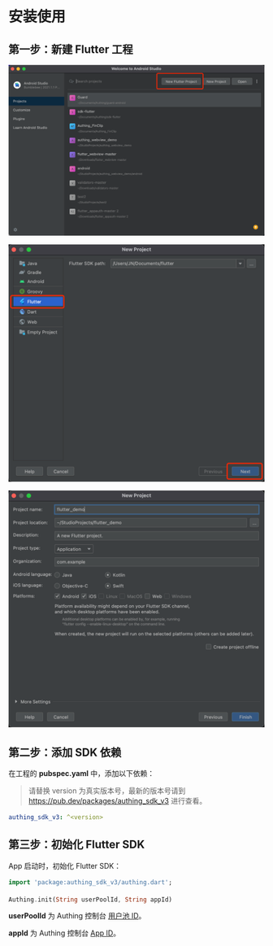 # 安装使用

<LastUpdated/>

## 第一步：新建 Flutter 工程

![](./images/create_project1.png)

![](./images/create_project2.png)

![](./images/create_project3.png)


## 第二步：添加 SDK 依赖

在工程的 **pubspec.yaml** 中，添加以下依赖：

> 请替换 version 为真实版本号，最新的版本号请到 https://pub.dev/packages/authing_sdk_v3 进行查看。

```yaml
authing_sdk_v3: ^<version>
```


## 第三步：初始化 Flutter SDK

App 启动时，初始化 Flutter SDK：

```dart
import 'package:authing_sdk_v3/authing.dart';

Authing.init(String userPoolId, String appId)
```

**userPoolId** 为 Authing 控制台 [用户池 ID](https://docs.authing.cn/v2/guides/faqs/get-userpool-id-and-secret.html)。

**appId** 为 Authing 控制台 [App ID](https://docs.authing.cn/v2/guides/faqs/get-app-id-and-secret.html)。